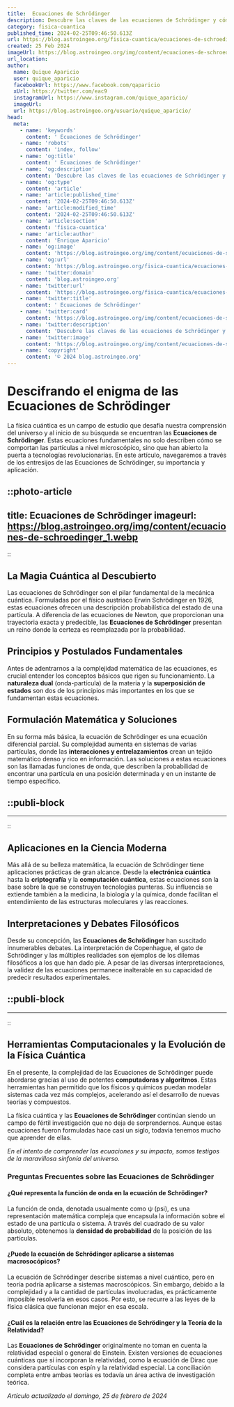 ```yaml
---
title:  Ecuaciones de Schrödinger
description: Descubre las claves de las ecuaciones de Schrödinger y cómo definen el comportamiento cuántico. Explora su fundamento en la física moderna.
category: fisica-cuantica
published_time: 2024-02-25T09:46:50.613Z
url: https://blog.astroingeo.org/fisica-cuantica/ecuaciones-de-schroedinger
created: 25 Feb 2024
imageUrl: https://blog.astroingeo.org/img/content/ecuaciones-de-schroedinger_1.webp
url_location:
author:
  name: Quique Aparicio
  user: quique_aparicio
  facebookUrl: https://www.facebook.com/qaparicio
  xUrl: https://twitter.com/eac9
  instagramUrl: https://www.instagram.com/quique_aparicio/
  imageUrl: 
  url: https://blog.astroingeo.org/usuario/quique_aparicio/
head:
  meta:
    - name: 'keywords'
      content: ' Ecuaciones de Schrödinger'
    - name: 'robots'
      content: 'index, follow'
    - name: 'og:title'
      content: ' Ecuaciones de Schrödinger'
    - name: 'og:description'
      content: 'Descubre las claves de las ecuaciones de Schrödinger y cómo definen el comportamiento cuántico. Explora su fundamento en la física moderna.'
    - name: 'og:type'
      content: 'article'
    - name: 'article:published_time'
      content: '2024-02-25T09:46:50.613Z'
    - name: 'article:modified_time'
      content: '2024-02-25T09:46:50.613Z'
    - name: 'article:section'
      content: 'fisica-cuantica'
    - name: 'article:author'
      content: 'Enrique Aparicio'
    - name: 'og:image'
      content: 'https://blog.astroingeo.org/img/content/ecuaciones-de-schroedinger_1.webp'
    - name: 'og:url'
      content: 'https://blog.astroingeo.org/fisica-cuantica/ecuaciones-de-schroedinger'
    - name: 'twitter:domain'
      content: 'blog.astroingeo.org'
    - name: 'twitter:url'
      content: 'https://blog.astroingeo.org/fisica-cuantica/ecuaciones-de-schroedinger'
    - name: 'twitter:title'
      content: ' Ecuaciones de Schrödinger'
    - name: 'twitter:card'
      content: 'https://blog.astroingeo.org/img/content/ecuaciones-de-schroedinger_1.webp'
    - name: 'twitter:description'
      content: 'Descubre las claves de las ecuaciones de Schrödinger y cómo definen el comportamiento cuántico. Explora su fundamento en la física moderna.'
    - name: 'twitter:image'
      content: 'https://blog.astroingeo.org/img/content/ecuaciones-de-schroedinger_1.webp'
    - name: 'copyright'
      content: '© 2024 blog.astroingeo.org'
---
```

# Descifrando el enigma de las Ecuaciones de Schrödinger

La física cuántica es un campo de estudio que desafía nuestra comprensión del universo y al inicio de su búsqueda se encuentran las **Ecuaciones de Schrödinger**. Estas ecuaciones fundamentales no solo describen cómo se comportan las partículas a nivel microscópico, sino que han abierto la puerta a tecnologías revolucionarias. En este artículo, navegaremos a través de los entresijos de las Ecuaciones de Schrödinger, su importancia y aplicación.


::photo-article
---
title:  Ecuaciones de Schrödinger
imageurl: https://blog.astroingeo.org/img/content/ecuaciones-de-schroedinger_1.webp
---
::


## La Magia Cuántica al Descubierto

Las ecuaciones de Schrödinger son el pilar fundamental de la mecánica cuántica. Formuladas por el físico austriaco Erwin Schrödinger en 1926, estas ecuaciones ofrecen una descripción probabilística del estado de una partícula. A diferencia de las ecuaciones de Newton, que proporcionan una trayectoria exacta y predecible, las **Ecuaciones de Schrödinger** presentan un reino donde la certeza es reemplazada por la probabilidad.

## Principios y Postulados Fundamentales

Antes de adentrarnos a la complejidad matemática de las ecuaciones, es crucial entender los conceptos básicos que rigen su funcionamiento. La **naturaleza dual** (onda-partícula) de la materia y la **superposición de estados** son dos de los principios más importantes en los que se fundamentan estas ecuaciones.

## Formulación Matemática y Soluciones

En su forma más básica, la ecuación de Schrödinger es una ecuación diferencial parcial. Su complejidad aumenta en sistemas de varias partículas, donde las **interacciones y entrelazamientos** crean un tejido matemático denso y rico en información. Las soluciones a estas ecuaciones son las llamadas funciones de onda, que describen la probabilidad de encontrar una partícula en una posición determinada y en un instante de tiempo específico.


  ::publi-block
  ---
  ---
  ::
  
  
## Aplicaciones en la Ciencia Moderna

Más allá de su belleza matemática, la ecuación de Schrödinger tiene aplicaciones prácticas de gran alcance. Desde la **electrónica cuántica** hasta la **criptografía** y la **computación cuántica**, estas ecuaciones son la base sobre la que se construyen tecnologías punteras. Su influencia se extiende también a la medicina, la biología y la química, donde facilitan el entendimiento de las estructuras moleculares y las reacciones.

## Interpretaciones y Debates Filosóficos

Desde su concepción, las **Ecuaciones de Schrödinger** han suscitado innumerables debates. La interpretación de Copenhague, el gato de Schrödinger y las múltiples realidades son ejemplos de los dilemas filosóficos a los que han dado pie. A pesar de las diversas interpretaciones, la validez de las ecuaciones permanece inalterable en su capacidad de predecir resultados experimentales.


  ::publi-block
  ---
  ---
  ::
  
  
## Herramientas Computacionales y la Evolución de la Física Cuántica

En el presente, la complejidad de las Ecuaciones de Schrödinger puede abordarse gracias al uso de potentes **computadoras y algoritmos**. Estas herramientas han permitido que los físicos y químicos puedan modelar sistemas cada vez más complejos, acelerando así el desarrollo de nuevas teorías y compuestos.

La física cuántica y las **Ecuaciones de Schrödinger** continúan siendo un campo de fértil investigación que no deja de sorprendernos. Aunque estas ecuaciones fueron formuladas hace casi un siglo, todavía tenemos mucho que aprender de ellas.

*En el intento de comprender las ecuaciones y su impacto, somos testigos de la maravillosa sinfonía del universo.*

### Preguntas Frecuentes sobre las Ecuaciones de Schrödinger

#### ¿Qué representa la función de onda en la ecuación de Schrödinger?
La función de onda, denotada usualmente como ψ (psi), es una representación matemática compleja que encapsula la información sobre el estado de una partícula o sistema. A través del cuadrado de su valor absoluto, obtenemos la **densidad de probabilidad** de la posición de las partículas.

#### ¿Puede la ecuación de Schrödinger aplicarse a sistemas macrosocópicos?
La ecuación de Schrödinger describe sistemas a nivel cuántico, pero en teoría podría aplicarse a sistemas macroscópicos. Sin embargo, debido a la complejidad y a la cantidad de partículas involucradas, es prácticamente imposible resolverla en esos casos. Por esto, se recurre a las leyes de la física clásica que funcionan mejor en esa escala.

#### ¿Cuál es la relación entre las Ecuaciones de Schrödinger y la Teoría de la Relatividad?
Las **Ecuaciones de Schrödinger** originalmente no toman en cuenta la relatividad especial o general de Einstein. Existen versiones de ecuaciones cuánticas que sí incorporan la relatividad, como la ecuación de Dirac que considera partículas con espín y la relatividad especial. La conciliación completa entre ambas teorías es todavía un área activa de investigación teórica.

_Artículo actualizado el domingo, 25 de febrero de 2024_